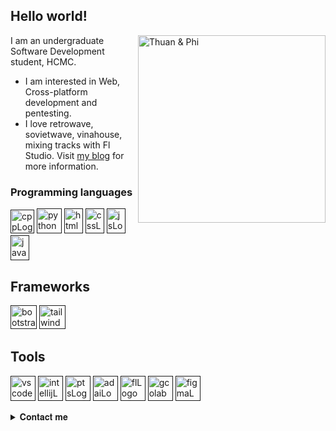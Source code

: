 ## Hello world!


<img align="right" width=300px alt="Thuan & Phi" src="https://scontent.fsgn5-9.fna.fbcdn.net/v/t39.30808-6/273309090_1546129879105427_4690650588965196894_n.jpg?_nc_cat=105&ccb=1-5&_nc_sid=174925&_nc_ohc=kZgNNbsz5dQAX9q5AG3&_nc_ht=scontent.fsgn5-9.fna&oh=00_AT8CawyC5Bc-L8_iIo862JojTKPxppQ5of7PyI7yESuM8A&oe=626449F5" />

I am an undergraduate Software Development student, HCMC.

- I am interested in Web, Cross-platform development and pentesting.
- I love retrowave, sovietwave, vinahouse, mixing tracks with Fl Studio.
Visit [my blog](https://huynhkhaphi.blogspot.com) for more information.
 
### Programming languages

[<img src="https://i.ibb.co/J5xSyJM/cpp.png" alt="cppLogo" width="38" height="38"/>]()
[<img src="https://upload.wikimedia.org/wikipedia/commons/thumb/c/c3/Python-logo-notext.svg/1200px-Python-logo-notext.svg.png" alt="pythonLogo" width="40" height="40"/>]()
[<img src="https://upload.wikimedia.org/wikipedia/commons/thumb/8/80/HTML5_logo_resized.svg/1200px-HTML5_logo_resized.svg.png" alt="htmlLogo" width="30" height="40"/>]()
[<img src="https://upload.wikimedia.org/wikipedia/commons/thumb/d/d5/CSS3_logo_and_wordmark.svg/1200px-CSS3_logo_and_wordmark.svg.png" alt="cssLogo" width="30" height="40"/>]()
[<img src="https://upload.wikimedia.org/wikipedia/commons/6/6a/JavaScript-logo.png" alt="jsLogo" width="30" height="40"/>]()
[<img src="https://i.ibb.co/DktHZ6b/Java-programming-language-logo-svg.png" alt="javaLogo" width="30" height="40"/>]()

## Frameworks

[<img src="https://upload.wikimedia.org/wikipedia/commons/thumb/b/b2/Bootstrap_logo.svg/1200px-Bootstrap_logo.svg.png" alt="bootstrapLogo" width="42" height="38"/>]()
[<img src="https://upload.wikimedia.org/wikipedia/commons/thumb/d/d5/Tailwind_CSS_Logo.svg/2048px-Tailwind_CSS_Logo.svg.png" alt="tailwindLogo" width="42" height="38"/>]()

## Tools

[<img src="https://upload.wikimedia.org/wikipedia/commons/thumb/9/9a/Visual_Studio_Code_1.35_icon.svg/2048px-Visual_Studio_Code_1.35_icon.svg.png" alt="vscodeLogo" width="40" height="40"/>]()
[<img src="https://upload.wikimedia.org/wikipedia/commons/thumb/9/9c/IntelliJ_IDEA_Icon.svg/1024px-IntelliJ_IDEA_Icon.svg.png" alt="intellijLogo" width="40" height="40"/>]()
[<img src="https://upload.wikimedia.org/wikipedia/commons/thumb/9/92/Adobe_Photoshop_CS6_icon.svg/1041px-Adobe_Photoshop_CS6_icon.svg.png" alt="ptsLogo" width="40" height="40"/>]()
[<img src="https://upload.wikimedia.org/wikipedia/commons/thumb/f/fb/Adobe_Illustrator_CC_icon.svg/768px-Adobe_Illustrator_CC_icon.svg.png?20210729021608" alt="adaiLogo" width="40" height="40"/>]()
[<img src="https://i.pinimg.com/originals/ea/5b/58/ea5b5879e70251a8213ee454444b3e3c.png" alt="flLogo" width="40" height="40"/>]()
[<img src="https://colab.research.google.com/img/colab_favicon_256px.png" alt="gcolabLogo" width="40" height="40"/>]()
[<img src="https://i.ibb.co/MZ6Gwyt/figmaEx.png" alt="figmaLogo" width="40" height="40"/>]()




<details>
  <summary>𝐂𝐨𝐧𝐭𝐚𝐜𝐭 𝐦𝐞</summary>
  💌 𝐂𝐨𝐧𝐭𝐚𝐜𝐭 𝐟𝐨𝐫 𝐰𝐨𝐫𝐤: huynhkhaphi.ltp20@gmail.com

  💌 𝐂𝐡𝐚𝐭 𝐰𝐢𝐭𝐡 𝐦𝐞 𝐨𝐧 𝐓𝐞𝐥𝐞𝐠𝐫𝐚𝐦: [@phitelegram](https://t.me/phitelegram)
</details>


